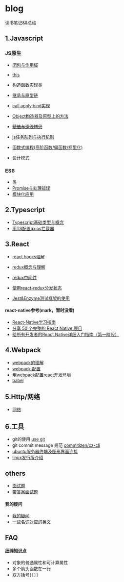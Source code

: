 # blog
读书笔记&&总结

## 1.Javascript

### JS原生

- [闭包与作用域](https://github.com/xblcity/blog/blob/master/articles/js/closures-scope.md)
- [this](https://github.com/xblcity/blog/blob/master/articles/js/this.md)
- [构造函数实现类](https://github.com/xblcity/blog/blob/master/articles/js/constructor.md)
- [继承与原型链](https://github.com/xblcity/blog/blob/master/articles/js/inherit.md)

- [call,apply,bind实现](https://github.com/xblcity/blog/blob/master/articles/js/call.md)

- [Object构造器及原型上的方法](https://github.com/xblcity/blog/blob/master/articles/js/object-methods.md)
- ~~[赋值与深浅拷贝](https://github.com/xblcity/blog/blob/master/articles/js/equalwith-copy.md)~~

- [js任务队列与执行机制](https://github.com/xblcity/blog/blob/master/articles/js/eventloop.md)

- [函数式编程(高阶函数/偏函数/柯里化)](https://github.com/xblcity/blog/blob/master/articles/js/func-program.md)
- ~~设计模式~~

### ES6
- [类](https://github.com/xblcity/blog/blob/master/articles/es6/class.md)
- [Promise与处理错误](https://github.com/xblcity/blog/blob/master/articles/es6/promise.md)
- [模块化应用](https://github.com/xblcity/blog/blob/master/articles/es6/module.md)

## 2.Typescript
- [Typescript基础类型与概念](https://github.com/xblcity/blog/blob/master/articles/typescript/ts-concepts.md)
- [用TS配置axios拦截器](https://github.com/xblcity/blog/blob/master/articles/typescript/ts-axios.md)

## 3.React
- [react hooks理解](https://github.com/xblcity/blog/blob/master/articles/react/react-hooks.md)

- [redux概念与理解](https://github.com/xblcity/blog/blob/master/articles/react/redux.md)
- [redux中间件](https://github.com/xblcity/blog/blob/master/articles/react/redux-middleware.md)
- [使用react-redux分发状态](https://github.com/xblcity/blog/blob/master/articles/react/redux-redux.md)

- [Jest&Enzyme测试框架的使用](https://github.com/xblcity/blog/blob/master/articles/react/react-test.md)

#### react-native参考(mark，暂时没看)
- [React-Native学习指南](https://github.com/reactnativecn/react-native-guide)
- [分享 50 个完整的 React Native 项目](https://juejin.im/post/58f37cb361ff4b0058f9824a)
- [给所有开发者的React Native详细入门指南（第一阶段）](https://juejin.im/post/5898388b128fe1006cb943e3)

## 4.Webpack
- [webpack的理解](https://github.com/xblcity/blog/blob/master/articles/webpack/webpack.md)
- [webpack 配置](https://github.com/xblcity/blog/blob/master/articles/webpack/webpack-config.md)
- [用webpack配置react开发环境](https://github.com/xblcity/blog/blob/master/articles/webpack/webpack-react.md)
- [babel](https://github.com/xblcity/blog/blob/master/articles/webpack/babel.md)

## 5.Http/网络
- [网络](https://github.com/xblcity/blog/blob/master/articles/http/network.md)

## 6.工具

- git的使用 [use git](https://github.com/xblcity/blog/blob/master/articles/tools/git.md)
- git commit message 规范 [commitizen/cz-cli](https://github.com/commitizen/cz-cli)
- [ubuntu服务器终端及图形界面连接](https://github.com/xblcity/blog/blob/master/articles/tools/ubuntu.md)
- [linux发行版介绍](https://github.com/xblcity/blog/blob/master/articles/tools/linux.md)

## others
- [面试题](https://github.com/xblcity/blog/blob/master/articles/others/job-interview.md)
- [带答案面试题](https://github.com/xblcity/blog/blob/master/articles/others/job-answers.md)

#### 我的疑问
- [我的疑问](https://github.com/xblcity/blog/blob/master/articles/others/questions.md)
- [一些名词对应的英文](https://github.com/xblcity/blog/blob/master/articles/others/words.md)

## FAQ
#### [细碎知识点](https://github.com/xblcity/blog/blob/master/articles/others/little-points.md)
- 对象的普通属性和可计算属性
- 多个箭头函数在一行
- 双方括号`[[]]`
